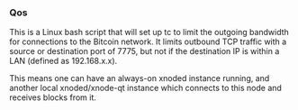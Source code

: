 ### Qos ###

This is a Linux bash script that will set up tc to limit the outgoing bandwidth for connections to the Bitcoin network. It limits outbound TCP traffic with a source or destination port of 7775, but not if the destination IP is within a LAN (defined as 192.168.x.x).

This means one can have an always-on xnoded instance running, and another local xnoded/xnode-qt instance which connects to this node and receives blocks from it.
